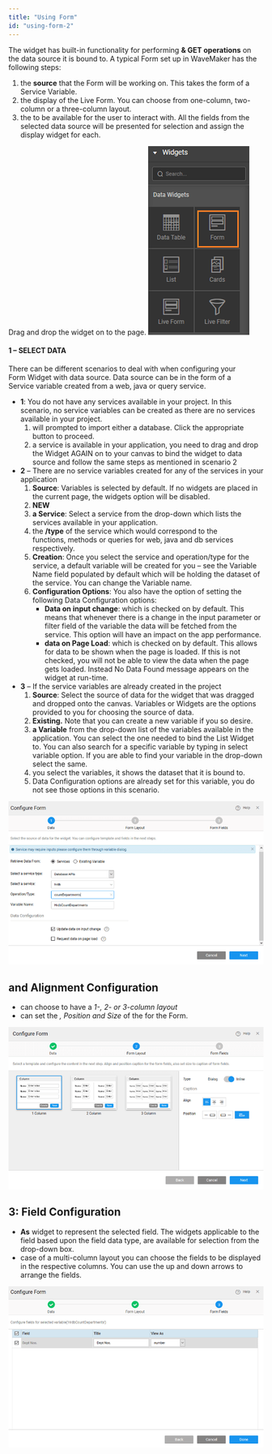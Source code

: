 ```yaml
---
title: "Using Form"
id: "using-form-2"
---
```


The widget has built-in functionality for performing **& GET operations** on the data source it is bound to. A typical Form set up in WaveMaker has the following steps:

1. the **source** that the Form will be working on. This takes the form of a Service Variable.
2. the display of the Live Form. You can choose from one-column, two-column or a three-column layout.
3. the to be available for the user to interact with. All the fields from the selected data source will be presented for selection and assign the display widget for each.

Drag and drop the widget on to the page. [![form_usage_dnd](../assets/form_usage_dnd.png)](../assets/form_usage_dnd.png)

#### 1 – SELECT DATA

There can be different scenarios to deal with when configuring your Form Widget with data source. Data source can be in the form of a Service variable created from a web, java or query service.

- **1**: You do not have any services available in your project. In this scenario, no service variables can be created as there are no services available in your project.
    1. will prompted to import either a database. Click the appropriate button to proceed.
    2. a service is available in your application, you need to drag and drop the Widget AGAIN on to your canvas to bind the widget to data source and follow the same steps as mentioned in scenario 2
- **2** – There are no service variables created for any of the services in your application
    1. **Source**: Variables is selected by default. If no widgets are placed in the current page, the widgets option will be disabled.
    2. **NEW**
    3. **a Service**: Select a service from the drop-down which lists the services available in your application.
    4. the **/type** of the service which would correspond to the functions, methods or queries for web, java and db services respectively.
    5. **Creation**: Once you select the service and operation/type for the service, a default variable will be created for you – see the Variable Name field populated by default which will be holding the dataset of the service. You can change the Variable name.
    6. **Configuration Options**: You also have the option of setting the following Data Configuration options:
        - **Data on input change**: which is checked on by default. This means that whenever there is a change in the input parameter or filter field of the variable the data will be fetched from the service. This option will have an impact on the app performance.
        - **data on Page Load**: which is checked on by default. This allows for data to be shown when the page is loaded. If this is not checked, you will not be able to view the data when the page gets loaded. Instead No Data Found message appears on the widget at run-time.
- **3** – If the service variables are already created in the project
    1. **Source**: Select the source of data for the widget that was dragged and dropped onto the canvas. Variables or Widgets are the options provided to you for choosing the source of data.
    2. **Existing.** Note that you can create a new variable if you so desire.
    3. **a Variable** from the drop-down list of the variables available in the application. You can select the one needed to bind the List Widget to. You can also search for a specific variable by typing in select variable option. If you are able to find your variable in the drop-down select the same.
    4. you select the variables, it shows the dataset that it is bound to.
    5. Data Configuration options are already set for this variable, you do not see those options in this scenario.

[![form_usage_var](../assets/form_usage_var.png)](../assets/form_usage_var.png)

## and Alignment Configuration

- can choose to have a _1-, 2- or 3-column layout_
- can set the _, Position and Size_ of the for the Form.

[![form_usage_layout](../assets/form_usage_layout.png)](../assets/form_usage_layout.png)

## 3: Field Configuration

- **As** widget to represent the selected field. The widgets applicable to the field based upon the field data type, are available for selection from the drop-down box.
- case of a multi-column layout you can choose the fields to be displayed in the respective columns. You can use the up and down arrows to arrange the fields.

[![form_usage_data](../assets/form_usage_data.png)](../assets/form_usage_data.png)
